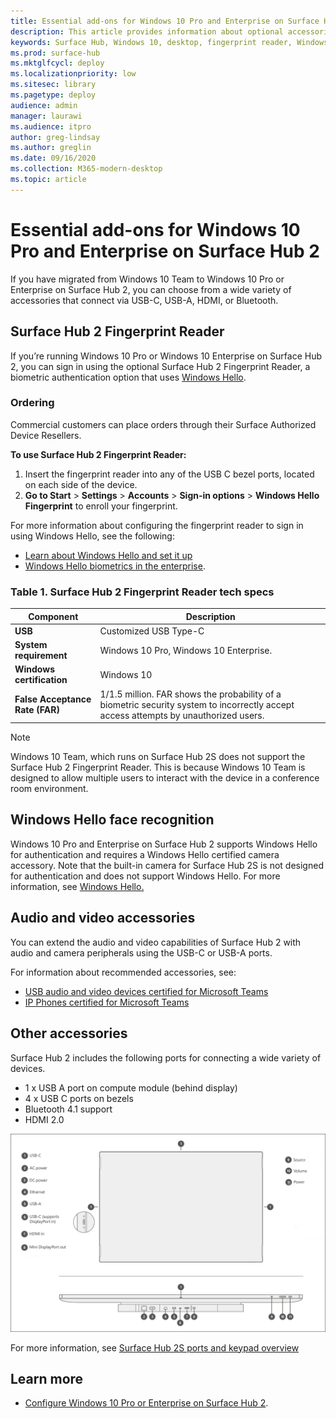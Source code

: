 ```yaml
---
title: Essential add-ons for Windows 10 Pro and Enterprise on Surface Hub 2
description: This article provides information about optional accessories you can use with Windows 10 Pro or Enterprise on Surface Hub 2. 
keywords: Surface Hub, Windows 10, desktop, fingerprint reader, Windows Hello
ms.prod: surface-hub
ms.mktglfcycl: deploy
ms.localizationpriority: low
ms.sitesec: library
ms.pagetype: deploy
audience: admin
manager: laurawi
ms.audience: itpro
author: greg-lindsay
ms.author: greglin
ms.date: 09/16/2020
ms.collection: M365-modern-desktop
ms.topic: article
---
```


# Essential add-ons for Windows 10 Pro and Enterprise on Surface Hub 2

If you have migrated from Windows 10 Team to Windows 10 Pro or Enterprise on Surface Hub 2, you can choose from a wide variety of accessories that connect via USB-C, USB-A, HDMI, or Bluetooth. 

## Surface Hub 2 Fingerprint Reader

If you’re running Windows 10 Pro or Windows 10 Enterprise on Surface Hub 2, you can sign in using the optional Surface Hub 2 Fingerprint Reader, a biometric authentication option that uses [Windows Hello](https://docs.microsoft.com/windows-hardware/design/device-experiences/windows-hello).

### Ordering

Commercial customers can place orders through their Surface Authorized Device Resellers.

**To use Surface Hub 2 Fingerprint Reader:**

1. Insert the fingerprint reader into any of the USB C bezel ports, located on each side of the device.
2. **Go to Start** > **Settings** > **Accounts** > **Sign-in options** > **Windows Hello Fingerprint** to enroll your fingerprint.

For more information about configuring the fingerprint reader to sign in using Windows Hello, see the following:

- [Learn about Windows Hello and set it up](https://support.microsoft.com/help/4028017/windows-learn-about-windows-hello-and-set-it-up)
- [Windows Hello biometrics in the enterprise](https://docs.microsoft.com/windows/security/identity-protection/hello-for-business/hello-biometrics-in-enterprise).

  
### Table 1. Surface Hub 2 Fingerprint Reader tech specs


| Component                       | Description                                                                                                                          |
| ------------------------------- | ------------------------------------------------------------------------------------------------------------------------------------ |
| **USB**                         | Customized USB Type-C                                                                                                           |
| **System requirement**          | Windows 10 Pro, Windows 10 Enterprise.                                                                                               |
| **Windows certification**       | Windows 10                                                                                                                           |
| **False Acceptance Rate (FAR)** | 1/1.5 million. FAR shows the probability of a biometric security system to incorrectly accept access attempts by unauthorized users. |


> [!NOTE]
> Windows 10 Team, which runs on Surface Hub 2S does not support the Surface Hub 2 Fingerprint Reader. This is because Windows 10 Team is designed to allow multiple users to interact with the device in a conference room environment. 
 
## Windows Hello face recognition

Windows 10 Pro and Enterprise on Surface Hub 2 supports Windows Hello for authentication and requires a Windows Hello certified camera accessory. Note that the built-in camera for Surface Hub 2S is not designed for authentication and does not support Windows Hello. For more information, see [Windows Hello.](https://docs.microsoft.com/windows-hardware/design/device-experiences/windows-hello)


## Audio and video accessories

You can extend the audio and video capabilities of Surface Hub 2 with audio and camera peripherals using the USB-C or USB-A ports.

For information about recommended accessories, see:

- [USB audio and video devices certified for Microsoft Teams](https://docs.microsoft.com/microsoftteams/devices/usb-devices)
- [IP Phones certified for Microsoft Teams](https://docs.microsoft.com/microsoftteams/devices/teams-ip-phones)



## Other accessories
Surface Hub 2 includes the following ports for connecting a wide variety of devices. 

- 1 x USB A port on compute module (behind display)
- 4 x USB C ports on bezels
- Bluetooth 4.1 support
- HDMI 2.0

 ![Front facing and underside view of I/O connections and physical buttons](images/hub2s-schematic.png)

For more information, see [Surface Hub 2S ports and keypad overview](surface-hub-2s-port-keypad-overview.md)


## Learn more

- [Configure Windows 10 Pro or Enterprise on Surface Hub 2](surface-hub-2-post-install.md).